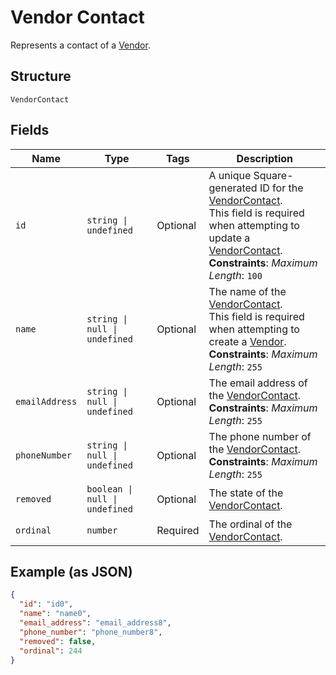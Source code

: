 <!-- Optimized: 2025-10-06 -->
<!-- RPM: 1.6.2.1.1.6.2.1_vendor-contact_20251006 -->
<!-- Session: E2E RPM DNA Application -->
<!-- AOM: RND (Reggie & Dro) -->
<!-- COI: TECHNOLOGY -->
<!-- RPM: HIGH -->
<!-- ACTION: BUILD -->

# Vendor Contact

Represents a contact of a [Vendor](../../doc/models/vendor.md).

## Structure

`VendorContact`

## Fields

| Name | Type | Tags | Description |
|  --- | --- | --- | --- |
| `id` | `string \| undefined` | Optional | A unique Square-generated ID for the [VendorContact](entity:VendorContact).<br>This field is required when attempting to update a [VendorContact](entity:VendorContact).<br>**Constraints**: *Maximum Length*: `100` |
| `name` | `string \| null \| undefined` | Optional | The name of the [VendorContact](entity:VendorContact).<br>This field is required when attempting to create a [Vendor](entity:Vendor).<br>**Constraints**: *Maximum Length*: `255` |
| `emailAddress` | `string \| null \| undefined` | Optional | The email address of the [VendorContact](entity:VendorContact).<br>**Constraints**: *Maximum Length*: `255` |
| `phoneNumber` | `string \| null \| undefined` | Optional | The phone number of the [VendorContact](entity:VendorContact).<br>**Constraints**: *Maximum Length*: `255` |
| `removed` | `boolean \| null \| undefined` | Optional | The state of the [VendorContact](entity:VendorContact). |
| `ordinal` | `number` | Required | The ordinal of the [VendorContact](entity:VendorContact). |

## Example (as JSON)

```json
{
  "id": "id0",
  "name": "name0",
  "email_address": "email_address8",
  "phone_number": "phone_number8",
  "removed": false,
  "ordinal": 244
}
```

